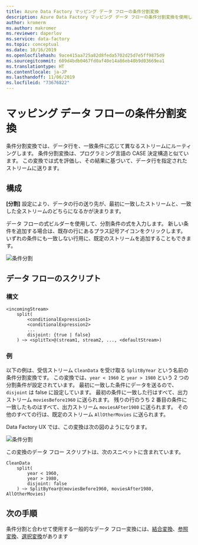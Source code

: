 ```yaml
---
title: Azure Data Factory マッピング データ フローの条件分割変換
description: Azure Data Factory マッピング データ フローの条件分割変換を使用してデータを複数のストリームに分割する
author: kromerm
ms.author: makromer
ms.reviewer: daperlov
ms.service: data-factory
ms.topic: conceptual
ms.date: 10/16/2019
ms.openlocfilehash: 9ace415aa725a82d8feda5702d25d7e5ff9875d9
ms.sourcegitcommit: 609d4bdb0467fd0af40e14a86eb40b9d03669ea1
ms.translationtype: HT
ms.contentlocale: ja-JP
ms.lasthandoff: 11/06/2019
ms.locfileid: "73676822"
---
```

# <a name="conditional-split-transformation-in-mapping-data-flow"></a>マッピング データ フローの条件分割変換

条件分割変換では、データ行を、一致条件に応じて異なるストリームにルーティングします。 条件分割変換は、プログラミング言語の CASE 決定構造と似ています。 この変換では式を評価し、その結果に基づいて、データ行を指定されたストリームに送ります。

## <a name="configuration"></a>構成

**[分割]** 設定により、データの行の送り先が、最初に一致したストリームと、一致した全ストリームのどちらになるかが決まります。

データ フローの式ビルダーを使用して、分割条件の式を入力します。 新しい条件を追加する場合は、既存の行にあるプラス記号アイコンをクリックします。 いずれの条件にも一致しない行用に、既定のストリームを追加することもできます。

![条件分割](media/data-flow/conditionalsplit1.png "条件分割のオプション")

## <a name="data-flow-script"></a>データ フローのスクリプト

### <a name="syntax"></a>構文

```
<incomingStream>
    split(
        <conditionalExpression1>
        <conditionalExpression2>
        ...
        disjoint: {true | false}
    ) ~> <splitTx>@(stream1, stream2, ..., <defaultStream>)
```

### <a name="example"></a>例

以下の例は、受信ストリーム `CleanData` を受け取る `SplitByYear` という名前の条件分割変換です。 この変換では、`year < 1960` と `year > 1980` という 2 つの分割条件が設定されています。 最初に一致した条件にデータを送るので、`disjoint` は false に設定しています。 最初の条件に一致した行はすべて、出力ストリーム `moviesBefore1960` に送られます。 残りの行のうち 2 番目の条件に一致したものはすべて、出力ストリーム `moviesAFter1980` に送られます。 その他のすべての行は、既定のストリーム `AllOtherMovies` に送られます。

Data Factory UX では、この変換は次の図のようになります。

![条件分割](media/data-flow/conditionalsplit1.png "条件分割のオプション")

この変換のデータ フロー スクリプトは、次のスニペットに含まれています。

```
CleanData
    split(
        year < 1960,
        year > 1980,
        disjoint: false
    ) ~> SplitByYear@(moviesBefore1960, moviesAfter1980, AllOtherMovies)
```

## <a name="next-steps"></a>次の手順

条件分割と合わせて使用する一般的なデータ フロー変換には、[結合変換](data-flow-join.md)、[参照変換](data-flow-lookup.md)、[選択変換](data-flow-select.md)があります
